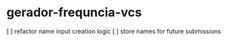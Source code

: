 # gerador-frequncia-vcs

[ ] refactor name input creation logic
[ ] store names for future submissions
